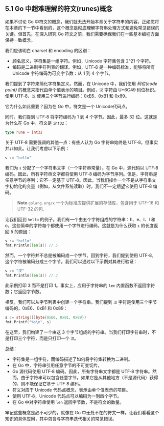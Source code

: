 ## 5.1 Go 中超难理解的符文(runes)概念

如果不讨论 Go 中符文的概念，我们就无法开始本章关于字符串的内容。正如您将在本章的下一节中看到的，这个概念是彻底理解字符串处理方式和避免常见错误的关键。但首先，在深入研究 Go 符文之前，我们需要确保我们在一些基本编程方面保持一致概念。

我们应该明白 charset 和 encoding 的区别：

* 顾名思义，字符集是一组字符。例如，Unicode 字符集包含 2^21 个字符。
* 编码是二进制字符列表的翻译。例如，UTF‑8 是一种编码标准，能够将所有 Unicode 字符编码为可变字节数：从 1 到 4 个字节。

我们提到了字符来简化字符集定义。然而，在 Unicode 中，我们使用 *码位(code point)* 的概念来指代由单个值表示的项目。例如，`汉` 字符由 U+6C49 码位标识。使用 UTF‑8，`汉` 使用三个字节进行编码：0xE6、0xB1 和 0x89。

它为什么如此重要？因为在 Go 中，符文是一个 Unicode代码点。

同时，我们提到 UTF‑8 将字符编码为 1 到 4 个字节。因此，最多 32 位。这就是为什么在 Go 中，符文是 `int32`：

```go
type rune = int32
```

关于 UTF‑8 需要强调的其他一点：有些人认为 Go 字符串始终是 UTF‑8，但事实并非如此。让我们考虑以下示例：

```go
s := "hello"
```

我们为 `s` 分配了一个字符串文字（一个字符串常量）。在 Go 中，源代码以 UTF‑8 编码。因此，所有字符串文字都将使用 UTF‑8 编码为字节序列。但是，字符串是任意字节的序列；它不一定基于 UTF‑8。因此，当我们操作一个不是从字符串文字初始化的变量（例如，从文件系统读取）时，我们不一定期望它使用 UTF‑8 编码。

> **Note** `golang.org/x` 一个为标准库提供扩展的存储库，包含用于 UTF-16 和 UTF-32 的包.

让我们回到 `hello` 的例子。我们有一个由五个字符组成的字符串：h、e、l、l 和 o。这些简单的字符每个都使用一个字节进行编码。这就是为什么获取 `s` 的长度返回 5 的原因：

```go
s := "hello"
fmt.Println(len(s)) // 5
```

然而，一个字符并不总是被编码成一个字节。回到字符，我们提到使用 UTF‑8，这个字符被编码分成三个字节。我们可以通过以下示例对其进行验证：

```go
s := "汉" 
fmt.Println(len(s)) // 3
```

此示例打印 3 而不是打印 1。事实上，应用于字符串的 `len` 内置函数不返回字符数；它返回字节数。

相反，我们可以从字节列表中创建一个字符串。我们提到 `汉` 字符是使用三个字节编码的，0xE6、0xB1 和 0x89：

```go
s := string([]byte{0xE6, 0xB1, 0x89})
fmt.Printf("%s\n", s)
```

在这里，我们构建了一个由这 3 个字节组成的字符串。当我们打印字符串时，不是打印三个字符，而是只打印一个 `汉`。

总结：

* 字符集是一组字符，而编码描述了如何将字符集转换为二进制。
* 在 Go 中，字符串引用任意字节的不可变切片。
* Go 源代码使用 UTF‑8 编码。因此，所有字符串文字都是 UTF‑8 字符串。然而，由于字符串可以包含任意字节，如果它是从其他地方（不是源代码）获得的，则不能保证它基于 UTF‑8 编码。
* 符文对应于 Unicode 代码点概念，表示由单个值表示的项目。
* 使用 UTF‑8，Unicode 代码点可以编码为一到四个字节。
* 在 Go 中对字符串使用 `len` 返回字节数，不是符文的数量。

牢记这些概念是必不可少的，就像在 Go 中无处不在的符文一样。让我们看看这个知识的具体应用，其中包含与字符串迭代相关的常见错误。